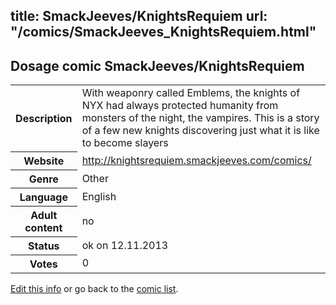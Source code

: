 title: SmackJeeves/KnightsRequiem
url: "/comics/SmackJeeves_KnightsRequiem.html"
---
Dosage comic SmackJeeves/KnightsRequiem
-----------------------------------------

<p id="msg"></p>
<script type="text/javascript">
if (window.location.search === '?edit_info_mail=sent_ok') {
  var elem = document.getElementById("msg");
  elem.innerHTML = 'Edited information sucessfully sent for review, which is usually done daily. Thanks!';
  elem.className = 'ok';
}
</script>
<table class="comicinfo">
<tr>
<th>Description</th><td>With weaponry called Emblems, the knights of NYX had always protected humanity from monsters of the night, the vampires. This is a story of a few new knights discovering just what it is like to become slayers</td>
</tr>
<tr>
<th>Website</th><td><a href="http://knightsrequiem.smackjeeves.com/comics/">http://knightsrequiem.smackjeeves.com/comics/</a></td>
</tr>
<tr>
<th>Genre</th><td>Other</td>
</tr>
<tr>
<th>Language</th><td>English</td>
</tr>
<tr>
<th>Adult content</th><td>no</td>
</tr>
<tr>
<th>Status</th><td>ok on 12.11.2013</td>
</tr>
<tr>
<th>Votes</th><td>0</td>
</tr>
</table>

[Edit this info](SmackJeeves_KnightsRequiem_edit.html) or go back to the [comic list](../comic-index.html).
